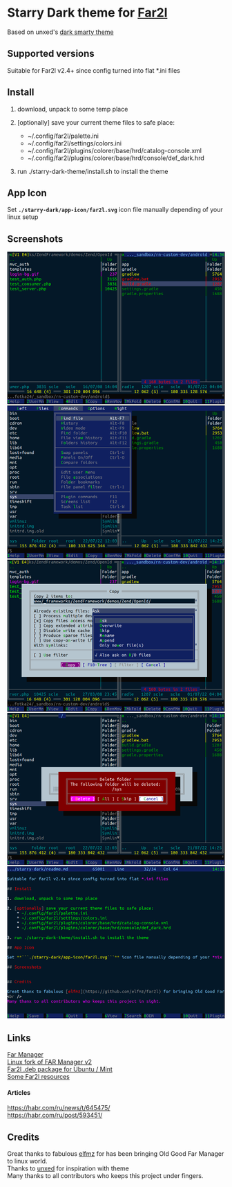 # Starry Dark theme for [Far2l](https://github.com/elfmz/far2l)

Based on unxed's [dark smarty theme](https://github.com/unxed/far2l-deb/tree/master/themes)

## Supported versions

Suitable for Far2l v2.4+ since config turned into flat *.ini files

## Install

1. download, unpack to some temp place

2. [optionally] save your current theme files to safe place:
	* ~/.config/far2l/palette.ini
	* ~/.config/far2l/settings/colors.ini
	* ~/.config/far2l/plugins/colorer/base/hrd/catalog-console.xml
	* ~/.config/far2l/plugins/colorer/base/hrd/console/def_dark.hrd

3. run ./starry-dark-theme/install.sh to install the theme

## App Icon

Set **```./starry-dark/app-icon/far2l.svg```** icon file manually depending of your linux setup

## Screenshots

<img src="https://raw.githubusercontent.com/sclea/far2l-starry-dark-theme/main/screens/1.png" /><br />
<img src="https://raw.githubusercontent.com/sclea/far2l-starry-dark-theme/main/screens/2.png" /><br />
<img src="https://raw.githubusercontent.com/sclea/far2l-starry-dark-theme/main/screens/3.png" /><br />
<img src="https://raw.githubusercontent.com/sclea/far2l-starry-dark-theme/main/screens/4.png" /><br />
<img src="https://raw.githubusercontent.com/sclea/far2l-starry-dark-theme/main/screens/5.png" />

## Links

[Far Manager](http://farmanager.com/)<br />
[Linux fork of FAR Manager v2](https://github.com/elfmz/far2l)<br />
[Far2l .deb package for Ubuntu / Mint](https://github.com/unxed/far2l-deb/)<br />
[Some Far2l resources](https://github.com/elfmz/far2l/issues/647)

#### Articles
https://habr.com/ru/news/t/645475/<br />
https://habr.com/ru/post/593451/


## Credits

Great thanks to fabulous [elfmz](https://github.com/elfmz/far2l) for has been bringing Old Good Far Manager to linux world.<br />
Thanks to [unxed](https://github.com/unxed/far2l-deb) for inspiration with theme
<br />
Many thanks to all contributors who keeps this project under fingers.

